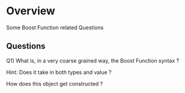 
# Overview 

Some Boost Function related Questions 

## Questions 

Q1) What is, in a very coarse grained way, the Boost Function syntax ? 

Hint: Does it take in both types and value ? 

How does this object get constructed ? 









